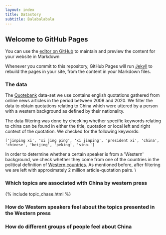 ```yaml
---
layout: index
title: Datastory
subtitle: Balabalabala
---
```



## Welcome to GitHub Pages

You can use the [editor on GitHub](https://github.com/RuiaRui/test/edit/gh-pages/index.md) to maintain and preview the content for your website in Markdown 

Whenever you commit to this repository, GitHub Pages will run [Jekyll](https://jekyllrb.com/) to rebuild the pages in your site, from the content in your Markdown files.


### The data

The [Quotebank](https://zenodo.org/record/4277311#.YbN3I32ZNO8) data-set we use contains english quotations gathered from online news articles in the period between 2008 and 2020. We filter the data to obtain quotations relating to China which were uttered by a person with a western background as defined by their nationality. 

The data flitering was done by checking whether specific keywords relating to china can be found in either the title, quotation or local left and right context of the quotation. We checked for the following keywords: 

`['jinping xi', 'xi jing ping', 'xi jinping', 'president xi', 'china', 'chinese', 'beijing', 'peking', 'sino-']`

In order to determine whether a certain speaker is from a 'Western' background, we check whether they come from one of the countries in the political definition of [Western countries](https://sashamaps.net/docs/maps/list-of-western-countries/). As mentioned before, after filtering we are left with approximately 2 million article-quotation pairs. \

### Which topics are associated with China by western press

{% include topic_chase.html %}

### How do Western speakers feel about the topics presented in the Western press

### How do different groups of people feel about China